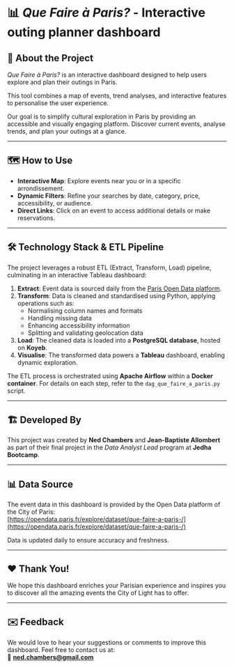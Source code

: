 # 📊 *Que Faire à Paris?* - Interactive outing planner dashboard

## 📖 About the Project
*Que Faire à Paris?* is an interactive dashboard designed to help users explore and plan their outings in Paris.

This tool combines a map of events, trend analyses, and interactive features to personalise the user experience.

Our goal is to simplify cultural exploration in Paris by providing an accessible and visually engaging platform. Discover current events, analyse trends, and plan your outings at a glance.

---

## 🗺️ How to Use
- **Interactive Map**: Explore events near you or in a specific arrondissement.
- **Dynamic Filters**: Refine your searches by date, category, price, accessibility, or audience.
- **Direct Links**: Click on an event to access additional details or make reservations.

---

## 🛠️ Technology Stack & ETL Pipeline
The project leverages a robust ETL (Extract, Transform, Load) pipeline, culminating in an interactive Tableau dashboard:

1. **Extract**: Event data is sourced daily from the [Paris Open Data platform](https://opendata.paris.fr/explore/dataset/que-faire-a-paris-/).
2. **Transform**: Data is cleaned and standardised using Python, applying operations such as:
   - Normalising column names and formats
   - Handling missing data
   - Enhancing accessibility information
   - Splitting and validating geolocation data
3. **Load**: The cleaned data is loaded into a **PostgreSQL database**, hosted on **Koyeb**.
4. **Visualise**: The transformed data powers a **Tableau** dashboard, enabling dynamic exploration.

The ETL process is orchestrated using **Apache Airflow** within a **Docker container**. For details on each step, refer to the `dag_que_faire_a_paris.py` script.

---

## 🏗️ Developed By
This project was created by **Ned Chambers** and **Jean-Baptiste Allombert** as part of their final project in the *Data Analyst Lead* program at **Jedha Bootcamp**.

---

## 📊 Data Source
The event data in this dashboard is provided by the Open Data platform of the City of Paris:  
[https://opendata.paris.fr/explore/dataset/que-faire-a-paris-/](https://opendata.paris.fr/explore/dataset/que-faire-a-paris-/)

Data is updated daily to ensure accuracy and freshness.

---

## ❤️ Thank You!
We hope this dashboard enriches your Parisian experience and inspires you to discover all the amazing events the City of Light has to offer.

---

## ✉️ Feedback
We would love to hear your suggestions or comments to improve this dashboard. Feel free to contact us at:  
📧 **ned.chambers@gmail.com**
